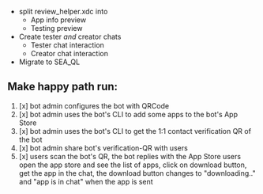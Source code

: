 
- split review_helper.xdc into
  - App info preview
  - Testing preview
- Create tester _and_ creator chats
  - Tester chat interaction
  - Creator chat interaction
- Migrate to SEA_QL

## Make happy path run:
1. [x] bot admin configures the bot with QRCode
2. [x] bot admin uses the bot's CLI to add some apps to the bot's App Store
3. [x] bot admin uses the bot's CLI to get the 1:1 contact verification QR of the bot
4. [x] bot admin share bot's verification-QR with users
5. [x] users scan the bot's QR, the bot replies with the App Store users open the app store and see the list of apps, click on download button, get the app in the chat, the download button changes to "downloading.." and "app is in chat" when the app is sent